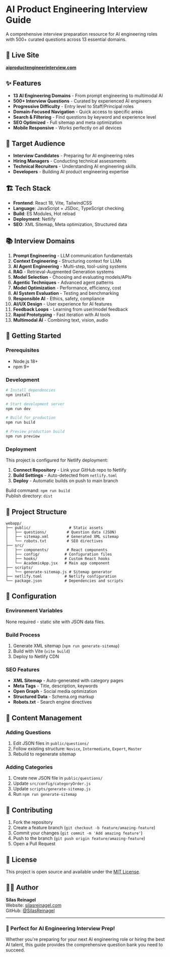 # AI Product Engineering Interview Guide

A comprehensive interview preparation resource for AI engineering roles with 500+ curated questions across 13 essential domains.

## 🚀 Live Site

**[aiproductengineerinterview.com](https://aiproductengineerinterview.com)**

## ✨ Features

- **13 AI Engineering Domains** - From prompt engineering to multimodal AI
- **500+ Interview Questions** - Curated by experienced AI engineers
- **Progressive Difficulty** - Entry level to Staff/Principal roles
- **Domain-Focused Navigation** - Quick access to specific areas
- **Search & Filtering** - Find questions by keyword and experience level
- **SEO Optimized** - Full sitemap and meta optimization
- **Mobile Responsive** - Works perfectly on all devices

## 🎯 Target Audience

- **Interview Candidates** - Preparing for AI engineering roles
- **Hiring Managers** - Conducting technical assessments  
- **Technical Recruiters** - Understanding AI engineering skills
- **Developers** - Building AI product engineering expertise

## 🏗️ Tech Stack

- **Frontend**: React 18, Vite, TailwindCSS
- **Language**: JavaScript + JSDoc, TypeScript checking
- **Build**: ES Modules, Hot reload
- **Deployment**: Netlify
- **SEO**: XML Sitemap, Meta optimization, Structured data

## 📚 Interview Domains

1. **Prompt Engineering** - LLM communication fundamentals
2. **Context Engineering** - Structuring context for LLMs  
3. **AI Agent Engineering** - Multi-step, tool-using systems
4. **RAG** - Retrieval-Augmented Generation systems
5. **Model Selection** - Choosing and evaluating models/APIs
6. **Agentic Techniques** - Advanced agent patterns
7. **Model Optimization** - Performance, efficiency, cost
8. **AI System Evaluation** - Testing and benchmarking
9. **Responsible AI** - Ethics, safety, compliance
10. **AI/UX Design** - User experience for AI features
11. **Feedback Loops** - Learning from user/model feedback
12. **Rapid Prototyping** - Fast iteration with AI tools
13. **Multimodal AI** - Combining text, vision, audio

## 🚀 Getting Started

### Prerequisites
- Node.js 18+
- npm 9+

### Development
```bash
# Install dependencies
npm install

# Start development server
npm run dev

# Build for production
npm run build

# Preview production build
npm run preview
```

### Deployment

This project is configured for Netlify deployment:

1. **Connect Repository** - Link your GitHub repo to Netlify
2. **Build Settings** - Auto-detected from `netlify.toml`
3. **Deploy** - Automatic builds on push to main branch

Build command: `npm run build`  
Publish directory: `dist`

## 📁 Project Structure

```
webapp/
├── public/                 # Static assets
│   ├── questions/         # Question data (JSON)
│   ├── sitemap.xml        # Generated XML sitemap
│   └── robots.txt         # SEO directives
├── src/
│   ├── components/        # React components
│   ├── config/           # Configuration files
│   ├── hooks/            # Custom React hooks
│   └── AcademicApp.jsx   # Main app component
├── scripts/
│   └── generate-sitemap.js # Sitemap generator
├── netlify.toml          # Netlify configuration
└── package.json          # Dependencies and scripts
```

## 🔧 Configuration

### Environment Variables
None required - static site with JSON data files.

### Build Process
1. Generate XML sitemap (`npm run generate-sitemap`)
2. Build with Vite (`vite build`)  
3. Deploy to Netlify CDN

### SEO Features
- **XML Sitemap** - Auto-generated with category pages
- **Meta Tags** - Title, description, keywords
- **Open Graph** - Social media optimization
- **Structured Data** - Schema.org markup
- **Robots.txt** - Search engine directives

## 📝 Content Management

### Adding Questions
1. Edit JSON files in `public/questions/`
2. Follow existing structure: `Novice`, `Intermediate`, `Expert`, `Master`
3. Rebuild to regenerate sitemap

### Adding Categories
1. Create new JSON file in `public/questions/`
2. Update `src/config/categoryOrder.js`
3. Update `scripts/generate-sitemap.js`
4. Run `npm run generate-sitemap`

## 🤝 Contributing

1. Fork the repository
2. Create a feature branch (`git checkout -b feature/amazing-feature`)
3. Commit your changes (`git commit -m 'Add amazing feature'`)
4. Push to the branch (`git push origin feature/amazing-feature`)
5. Open a Pull Request

## 📄 License

This project is open source and available under the [MIT License](LICENSE).

## 👨‍💻 Author

**Silas Reinagel**  
Website: [silasreinagel.com](https://silasreinagel.com)  
GitHub: [@SilasReinagel](https://github.com/SilasReinagel)

---

### 🎯 Perfect for AI Engineering Interview Prep!

Whether you're preparing for your next AI engineering role or hiring the best AI talent, this guide provides the comprehensive question bank you need to succeed.
